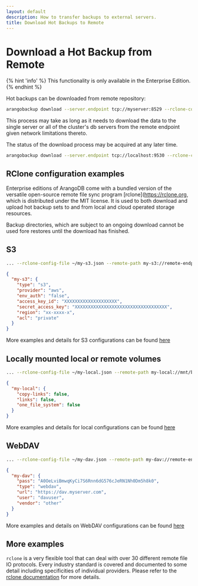 ```yaml
---
layout: default
description: How to transfer backups to external servers.
title: Download Hot Backups to Remote
---
```

Download a Hot Backup from Remote
===============================

{% hint 'info' %}
This functionality is only available in the Enterprise Edition.
{% endhint %}

Hot backups can be downloaded from remote repository:

```bash
arangobackup download --server.endpoint tcp://myserver:8529 --rclone-config-file /path/to/remote.json --identifier 2019-05-13T07.15.43Z_some-label --remote-path S3://remote-endpoint/remote-directory
```

This process may take as long as it needs to download the data to the
single server or all of the cluster's db servers from the remote
endpoint given network limitations thereto.

The status of the download process may be acquired at any later time.

```bash
arangobackup download --server.endpoint tcp://localhost:9530 --rclone-config-file ~/remote.json --remote-path S3://remote-endpoint/remote-directory --status-id=1234
```

RClone configuration examples
-----------------------------

Enterprise editions of ArangoDB come with a bundled version of the
versatile open-source remote file sync program
[rclone](https://rclone.org, which is distributed under the MIT
license. It is used to both download and upload hot backup sets to and
from local and cloud operated storage resources. 

Backup directories, which are subject to an ongoing download cannot be
used fore restores until the download has finished.

S3
--

```bash 
... --rclone-config-file ~/my-s3.json --remote-path my-s3://remote-endpoint/remote-directory
```
```json
{
  "my-s3": {
    "type": "s3",
    "provider": "aws",
    "env_auth": "false",
    "access_key_id": "XXXXXXXXXXXXXXXXXXXX",
    "secret_access_key": "XXXXXXXXXXXXXXXXXXXXXXXXXXXXXXXXXXX",
    "region": "xx-xxxx-x",
    "acl": "private"
  }
}
```
More examples and details for S3 configurations can be found [here](https://rclone.org/s3)

Locally mounted local or remote volumes
---------------------------------------

```bash 
... --rclone-config-file ~/my-local.json --remote-path my-local://mnt/backup/arangodb
```
```json
{
  "my-local": {
    "copy-links": false,
    "links": false,
    "one_file_system": false
  }
}
```
More examples and details for local configurations can be found [here](https://rclone.org/local)

WebDAV
------

```bash 
... --rclone-config-file ~/my-dav.json --remote-path my-dav://remote-endpoint/remote-directory
```
```json
{
  "my-dav": {
    "pass": "A0OeLviBmwqKyCi7S6Rnn6dG576cJeRN1Nh0Dm5h8k0",
    "type": "webdav",
    "url": "https://dav.myserver.com",
    "user": "davuser",
    "vendor": "other"
  }
}
```
More examples and details on WebDAV configurations can be found [here](https://rclone.org/webdav)

More examples
-------------

`rclone` is a very flexible tool that can deal with over 30 different
remote file IO protocols. Every industry standard is covered and
documented to some detail including specificities of individual
providers. Please refer to the [rclone documentation](https://rclone.org) 
for more details. 

